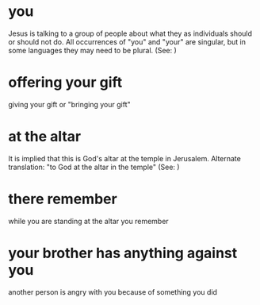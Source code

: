 
# you
Jesus is talking to a group of people about what they as individuals should or should not do. All occurrences of "you" and "your" are singular, but in some languages they may need to be plural. (See: )

# offering your gift
giving your gift or "bringing your gift"

# at the altar
It is implied that this is God's altar at the temple in Jerusalem. Alternate translation: "to God at the altar in the temple" (See: )

# there remember
while you are standing at the altar you remember

# your brother has anything against you
another person is angry with you because of something you did